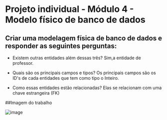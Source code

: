 # Projeto individual - Módulo 4 - Modelo físico de banco de dados
## Criar uma modelagem física de banco de dados e responder as seguintes perguntas:

* Existem outras entidades além dessas três?
 Sim,a entidade de professor. 

* Quais são os principais campos e tipos?
 Os principais campos são os ID's de cada entidades que tem como tipo o Inteiro.

* Como essas entidades estão relacionadas?
 Elas se relacionam com uma chave estrangeira (FK)

##Imagem do trabalho

![image](https://user-images.githubusercontent.com/113373282/226912355-8bb9c354-7a6f-4e40-8174-d42aa884280c.png)
